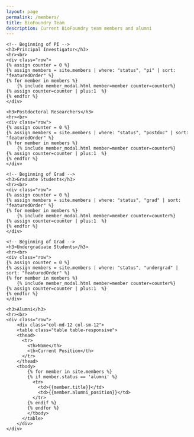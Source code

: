 ```yaml
---
layout: page
permalink: /members/
title: BioFoundry Team
description: Current BioFoundry team members and alumni
---
```

<div class="container">
	
	<!-- Beginning of PI -->
	<h3>Principal Investigator</h3>
	<hr><br>
	<div class="row">
	{% assign counter = 0 %}
	{% assign members = site.members | where: "status", "pi" | sort: "featuredOrder" %}
	{% for member in members %}
		{% include member_modal.html member=member counter=counter%}
	{% assign counter=counter | plus:1  %}
	{% endfor %}
	</div>

	<h3>Postdoctoral Researchers</h3>
	<hr><br>
	<div class="row">
	{% assign counter = 0 %}
	{% assign members = site.members | where: "status", "postdoc" | sort: "featuredOrder" %}
	{% for member in members %}
		{% include member_modal.html member=member counter=counter%}
	{% assign counter=counter | plus:1  %}
	{% endfor %}
	</div>

	<!-- Beginning of Grad -->
	<h3>Graduate Students</h3>
	<hr><br>
	<div class="row">
	{% assign counter = 0 %}
	{% assign members = site.members | where: "status", "grad" | sort: "featuredOrder" %}
	{% for member in members %}
		{% include member_modal.html member=member counter=counter%}
	{% assign counter=counter | plus:1  %}
	{% endfor %}
	</div>

	<!-- Beginning of Grad -->
	<h3>Undergraduate Students</h3>
	<hr><br>
	<div class="row">
	{% assign counter = 0 %}
	{% assign members = site.members | where: "status", "undergrad" | sort: "featuredOrder" %}
	{% for member in members %}
		{% include member_modal.html member=member counter=counter%}
	{% assign counter=counter | plus:1  %}
	{% endfor %}
	</div>

	<h3>Alumni</h3>
	<hr><br>
	<div class="row">
		<div class="col-md-12 col-sm-12">
		<table class="table table-responsive">
	    <thead>
	      <tr>
	        <th>Name</th>
	        <th>Current Position</th>
	      </tr>
	    </thead>
	    <tbody>
	    	{% for member in site.members %}
			{% if member.status == 'alumni' %}
		      <tr>
		        <td>{{member.title}}</td>
		        <td>{{member.alumni_position}}</td>
		      </tr>
	    	{% endif %}
			{% endfor %}
		    </tbody>
		  </table>
		</div>
	</div>

</div>

